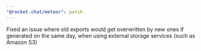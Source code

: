 ```yaml
---
"@rocket.chat/meteor": patch
---
```


Fixed an issue where old exports would get overwritten by new ones if generated on the same day, when using external storage services (such as Amazon S3)

